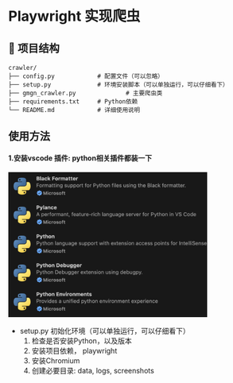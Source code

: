 # Playwright 实现爬虫
 
## 📁 项目结构

```
crawler/
├── config.py            # 配置文件（可以忽略）
├── setup.py             # 环境安装脚本（可以单独运行，可以仔细看下）
├── gmgn_crawler.py              # 主要爬虫类
├── requirements.txt     # Python依赖
└── README.md            # 详细使用说明
```
 
## 使用方法

#### 1.安装vscode 插件: python相关插件都装一下

<img src="../docs/images/pyallext.png" alt="Extensions" width="400px">


- setup.py    初始化环境（可以单独运行，可以仔细看下）
  1. 检查是否安装Python，以及版本
  2. 安装项目依赖， playwright  
  3. 安装Chromium
  4. 创建必要目录: data, logs, screenshots
